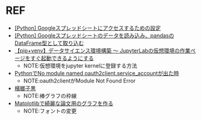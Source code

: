 # REF
- [[Python] Googleスプレッドシートにアクセスするための設定](https://note.com/kohaku935/n/ned9e907aac77)
- [[Python] Googleスプレッドシートのデータを読み込み、pandasのDataFrame型として取り込む](https://note.com/kohaku935/n/nc13bcd11632d#5aca33a9-3a33-482d-b944-372ba8fed33e)
- [【pip+venv】データサイエンス環境構築 ～ JupyterLabの仮想環境の作業ページをすぐ起動できるようにする](https://qiita.com/lilacs/items/acff5baa9b49af0586d0)
  - NOTE:仮想環境をjupyter kernelに登録する方法
- [PythonでNo module named oauth2client.service_accountが出た時](https://omohikane.com/python_no_module_oauth2client/)
  - NOTE:oauth2clientがModule Not Found Error
- [檳榔子黒](https://irocore.com/binroujiguro/)
  - NOTE:棒グラフの枠線
- [Matplotlibで綺麗な論文用のグラフを作る](https://qiita.com/MENDY/items/fe9b0c50383d8b2fd919#%E6%96%87%E5%AD%97%E3%82%92%E3%81%8B%E3%81%A3%E3%81%93%E8%89%AF%E3%81%8F)
  - NOTE:フォントの変更
